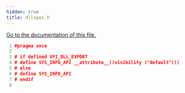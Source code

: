 ```yaml
---
hidden: true
title: dllspec.h
---
```


<a href="dllspec_8h.md">Go to the documentation of this file.</a>

``` cpp
 1 #pragma once
 2 
 3 # if defined VFI_DLL_EXPORT
 4 # define SYS_INFO_API __attribute__((visibility ("default")))
 5 # else
 6 # define SYS_INFO_API
 7 # endif
 8 
```
